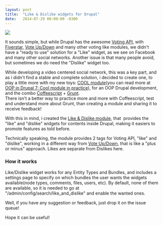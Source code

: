 ```yaml
---
layout: post
title:  "Like & Dislike widgets for Drupal"
date:   2014-07-29 00:00:00 -0300
---
```

![](https://www.drupal.org/files/styles/grid-3/public/project-images/like_and_dislike.png?itok=ko_HMfP1)

It sounds simple, but while Drupal has the awesome [Voting API](https://drupal.org/project/votingapi), with [Fiverstar](https://drupal.org/project/fivestar), [Vote Up/Down](https://drupal.org/project/vote_up_down) and many other voting like modules, we didn't have a "ready to use" solution for a "Like" widget, as we see on Facebook and many other social networks. Another issue is that many people avoid, but sometimes we do need the "Dislike" widget too.

While developing a video centered social network, this was a key part, and as i didn't find a stable and complete solution, i decided to create one, to play a little more with my new toys: [COOL module](https://www.drupal.org/project/cool)(you can read more at [OOP in Drupal 7: Cool module in practice](http://pedrorocha.net/en/2014/7/oop-in-drupal-7-cool-module-in-practice)), for an OOP Drupal development, and the combo [Coffeescript](http://coffeescript.org/) + [Grunt](http://gruntjs.com/).  
There isn't a better way to practice more and more with Coffeescript, test and understand more about Grunt, than creating a module and sharing it to receive feedback!

With this in mind, i created the [Like & Dislike module](https://www.drupal.org/project/like_and_dislike), that  provides the "like" and "dislike" widgets for contents inside Drupal, making it easiers to promote features as told before.

Technically speaking, the module provides 2 tags for Voting API, "like" and "dislike", working in a different way from [Vote Up/Down](https://www.drupal.org/project/vote_up_down), that is like a "plus or minus" approach. Likes are separate from Dislikes here.

### How it works

Like/Dislike widget works for any Entity Types and Bundles, and includes a settings page to specify on which bundles the user wants the widgets available(node types, comments, files, users, etc). By default, none of them are available, so it is needed to go at "/admin/config/search/like_and_dislike" and enable the wanted ones.

Well, if you have any suggestion or feedback, just drop it on the issue queue!

Hope it can be useful!